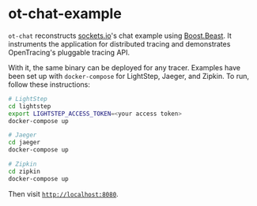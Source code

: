 # ot-chat-example

`ot-chat` reconstructs [sockets.io](https://socket.io/get-started/chat/)'s chat example
using [Boost.Beast](https://github.com/boostorg/beast). It instruments the application
for distributed tracing and demonstrates OpenTracing's pluggable tracing API.

With it, the same binary can be deployed for any tracer. Examples have been set up with
`docker-compose` for LightStep, Jaeger, and Zipkin. To run, follow these instructions:

```sh
# LightStep
cd lightstep
export LIGHTSTEP_ACCESS_TOKEN=<your access token>
docker-compose up

# Jaeger
cd jaeger
docker-compose up

# Zipkin
cd zipkin
docker-compose up
```

Then visit [`http://localhost:8080`](http://localhost:8080).
